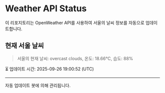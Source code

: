 
# Weather API Status

이 리포지토리는 OpenWeather API를 사용하여 서울의 날씨 정보를 자동으로 업데이트합니다.

## 현재 서울 날씨
> 서울의 현재 날씨: overcast clouds, 온도: 18.66°C, 습도: 88%

⏳ 업데이트 시간: 2025-09-26 19:00:52 (UTC)

---
자동 업데이트 봇에 의해 관리됩니다.
